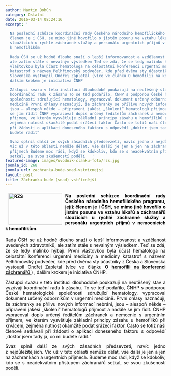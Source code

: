 ```yaml
---
author: Martin Bohůn
category: Ostatní
date: 2016-03-14 08:24:16
excerpt: '

  Na poslední schůzce koordinační rady Českého národního hemofilického programu, jejíž
  členem je i ČSH, se mimo jiné hovořilo o jistém posunu ve vztahu lékařů a záchranářů
  sloužících u rychlé záchranné služby a personálu urgentních příjmů v nemocnicích
  k hemofilikům

  Rada ČSH se už hodně dlouho snaží o lepší informovanost a vzdělanost uvedených zdravotníků,
  ale zatím stále s nevalným výsledkem Teď se zdá, že se ledy malinko hýbají První
  vlaštovkou byla účast hematologa na celostátní konferenci urgentní medicíny a medicíny
  katastrof s názvem Pelhřimovský podvečer, kde před dvěma sty účastníky z Česka a
  Slovenska vystoupil Ondřej Zapletal (více ve článku O hemofilii na konferenci záchranářů),
  dalším krokem je iniciativa ČNHP

  Zástupci svazu v této instituci dlouhodobě poukazují na neutěšený stav a vyzývají
  koordinační radu k zásahu To se teď podařilo, ČNHP s podporou České hematologické
  společnosti sdružující hematology, vypracoval dokument určený odborníkům v urgentní
  medicíně První ohlasy naznačují, že záchranky se přílivu nových informací nebrání,
  jsou – alespoň někde – připraveni jakési „školení“ hematologů přijmout a nadále
  se jím řídit ČNHP vypracoval dopis určený ředitelům záchranek a nemocnic s urgentním
  příjmem, ve kterém vysvětluje základní principy zásahu u hemofiliků při krvácení,
  zejména nutnost okamžitě podat srážecí faktor Často se totiž naši členové setkávali
  při žádosti o aplikaci doneseného faktoru s odpovědí „doktor jsem tady já, co mi
  budete radit“

  Svaz splnil další ze svých zásadních předsevzetí, navíc jedno z nejdůležitějších
  Víc už v této oblasti nemůže dělat, vše další je jen a jen na záchrankách a urgentních
  příjmech Budeme moc rádi, když se kdokoliv, kdo se s neadekvátním přístupem záchranářů
  setkal, se svou zkušeností podělí   '
featured-image: images/uvodnik-clanku-foto/rzs.jpg
joomla_id: 268
joomla_url: zachranka-bude-snad-vstricnejsi
layout: post
title: Záchranka bude (snad) vstřícnější
---
```


<h4 style="text-align: justify;">
 <span style="color: #000000;">
  <span style="font-size: 1em;">
   <img border="0" height="100" src="{{ site.baseurl }}/images/uvodnik-clanku-foto/rzs.jpg" style="float: left; margin-left: 10px; margin-right: 10px;" title="RZS" width="168"/>
  </span>
 </span>
</h4>
<h4 style="text-align: justify;">
 <span style="color: #000000;">
  <span style="font-size: 1em;">
   Na poslední schůzce koordinační rady Českého národního hemofilického programu, jejíž členem je i ČSH, se mimo jiné hovořilo o jistém posunu ve vztahu lékařů a záchranářů sloužících u rychlé záchranné služby a personálu urgentních příjmů v nemocnicích k hemofilikům.
  </span>
 </span>
</h4>
<p style="text-align: justify;">
 <span style="color: #000000;">
  Rada ČSH se už hodně dlouho snaží o lepší informovanost a vzdělanost uvedených zdravotníků, ale zatím stále s nevalným výsledkem. Teď se zdá, že se ledy malinko hýbají. První vlaštovkou byla účast hematologa na celostátní konferenci urgentní medicíny a medicíny katastrof s názvem Pelhřimovský podvečer, kde před dvěma sty účastníky z Česka a Slovenska vystoupil Ondřej Zapletal (více ve článku
 </span>
 <strong>
  <a href="index.php/cs/doplnkove-informace/ostatni/253-o-hemofilii-na-konferenci-zachranaru">
   O hemofilii na konferenci záchranářů
  </a>
 </strong>
 )
 <span style="color: #000000;">
  , dalším krokem je iniciativa ČNHP.
 </span>
</p>
<p style="text-align: justify;">
 <span style="color: #000000;">
  Zástupci svazu v této instituci dlouhodobě poukazují na neutěšený stav a vyzývají koordinační radu k zásahu. To se teď podařilo, ČNHP s podporou České hematologické společnosti sdružující hematology, vypracoval dokument určený odborníkům v urgentní medicíně. První ohlasy naznačují, že záchranky se přílivu nových informací nebrání, jsou – alespoň někde – připraveni jakési „školení“ hematologů přijmout a nadále se jím řídit. ČNHP vypracoval dopis určený ředitelům záchranek a nemocnic s urgentním příjmem, ve kterém vysvětluje základní principy zásahu u hemofiliků při krvácení, zejména nutnost okamžitě podat srážecí faktor. Často se totiž naši členové setkávali při žádosti o aplikaci doneseného faktoru s odpovědí „doktor jsem tady já, co mi budete radit.“
 </span>
</p>
<p style="text-align: justify;">
 <span style="color: #000000;">
  Svaz splnil další ze svých zásadních předsevzetí, navíc jedno z nejdůležitějších. Víc už v této oblasti nemůže dělat, vše další je jen a jen na záchrankách a urgentních příjmech. Budeme moc rádi, když se kdokoliv, kdo se s neadekvátním přístupem záchranářů setkal, se svou zkušeností podělí.
 </span>
</p>